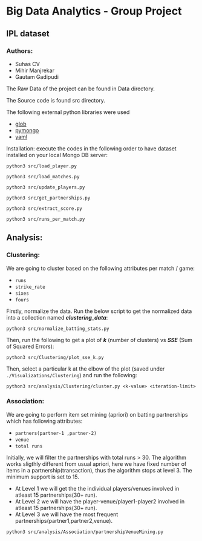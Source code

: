 # Big Data Analytics - Group Project
## IPL dataset
### Authors:
* Suhas CV
* Mihir Manjrekar
* Gautam Gadipudi

The Raw Data of the project can be found in Data directory.

The Source code is found src directory.

The following external python libraries were used 
* [glob](https://pypi.org/project/glob3/)
* [pymongo](https://pypi.org/project/pymongo/)
* [yaml](https://pypi.org/project/PyYAML/)

Installation:
execute the codes in the following order to have dataset installed on your local Mongo DB server:
```
python3 src/load_player.py
```
```
python3 src/load_matches.py
```
```
python3 src/update_players.py
```
```
python3 src/get_partnerships.py
```
```
python3 src/extract_score.py
```
```
python3 src/runs_per_match.py
```

## Analysis:
### Clustering:
We are going to cluster based on the following attributes per match / game:
* `runs`
* `strike_rate`
* `sixes`
* `fours`

Firstly, normalize the data. Run the below script to get the normalized data into a collection named ***clustering_data***:
```
python3 src/normalize_batting_stats.py
```

Then, run the following to get a plot of ***k*** (number of clusters) vs ***SSE*** (Sum of Squared Errors):
```
python3 src/Clustering/plot_sse_k.py
```

Then, select a particular k at the elbow of the plot (saved under `./Visualizations/Clustering`) and run the following:
```
python3 src/analysis/Clustering/cluster.py <k-value> <iteration-limit>
```


### Association:
 We are going to perform item set mining (apriori) on batting partnerships which has following attributes:
 * `partners(partner-1 ,partner-2)`
 * `venue`
 * `total runs`
 
 Initially, we will filter the partnerships with total runs > 30. The algorithm works sligthly different from usual apriori, here we have fixed number of items in a partnership(transaction), thus the algorithm stops at level 3. The minimum support is set to 15.
* At Level 1 we will get the the individual players/venues involved in atleast 15 partnerships(30+ run).
* At Level 2 we will have the player-venue/player1-player2 involved in atleast 15 partnerships(30+ run).
* At Level 3 we will have the most frequent partnerships(partner1,partner2,venue).

```
python3 src/analysis/Association/partnershipVenueMining.py
```

